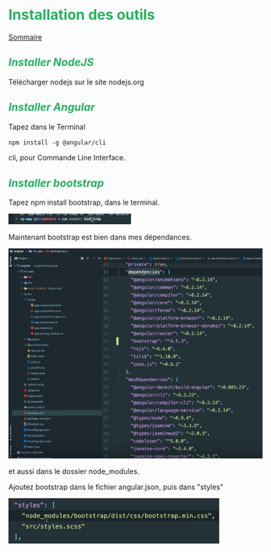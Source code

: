 # <div style="color: #26B260">**Installation des outils**</div>

[Sommaire](./00-Sommaire.md)

## <span style="color: #26B260">*Installer NodeJS*</span>

Télécharger nodejs sur le site nodejs.org

## <span style="color: #26B260">*Installer Angular*</span>

Tapez dans le Terminal

```markdown
npm install -g @angular/cli
```

cli, pour Commande Line Interface.

## <span style="color: #26B260">*Installer bootstrap*</span>

Tapez npm install bootstrap, dans le terminal.

![img_15.png](images/img_15.png)

Maintenant bootstrap est bien dans mes dépendances.

![img_16.png](images/img_16.png)

et aussi dans le dossier node_modules.

Ajoutez bootstrap dans le fichier angular.json, puis dans "styles"

![img_17.png](images/img_17.png)